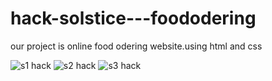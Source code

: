 # hack-solstice---foododering
our project is online food odering website.using html and css 

![s1 hack](https://user-images.githubusercontent.com/117307544/235302492-660c24dd-2389-439a-9875-2bf185d80b6d.png)
![s2 hack](https://user-images.githubusercontent.com/117307544/235302496-40b217c6-07b6-464e-b203-dfb098cd3b0c.png)
![s3 hack](https://user-images.githubusercontent.com/117307544/235302497-40dab73f-70fc-4c47-aac7-10b5708e1e75.png)
